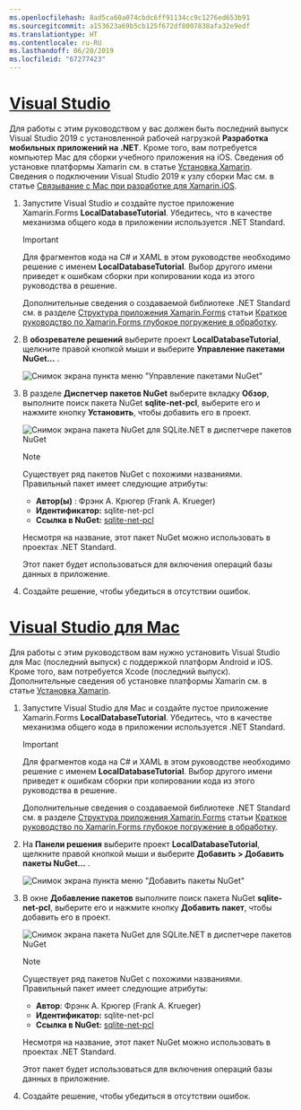 ```yaml
---
ms.openlocfilehash: 8ad5ca60a074cbdc6ff91134cc9c1276ed653b91
ms.sourcegitcommit: a153623a69b5cb125f672df8007838afa32e9edf
ms.translationtype: HT
ms.contentlocale: ru-RU
ms.lasthandoff: 06/20/2019
ms.locfileid: "67277423"
---
```

# <a name="visual-studiotabvswin"></a>[Visual Studio](#tab/vswin)

Для работы с этим руководством у вас должен быть последний выпуск Visual Studio 2019 с установленной рабочей нагрузкой **Разработка мобильных приложений на .NET**. Кроме того, вам потребуется компьютер Mac для сборки учебного приложения на iOS. Сведения об установке платформы Xamarin см. в статье [Установка Xamarin](~/get-started/installation/index.md). Сведения о подключении Visual Studio 2019 к узлу сборки Mac см. в статье [Связывание с Mac при разработке для Xamarin.iOS](~/ios/get-started/installation/windows/connecting-to-mac/index.md).

1. Запустите Visual Studio и создайте пустое приложение Xamarin.Forms **LocalDatabaseTutorial**. Убедитесь, что в качестве механизма общего кода в приложении используется .NET Standard.

    > [!IMPORTANT]
    > Для фрагментов кода на C# и XAML в этом руководстве необходимо решение с именем **LocalDatabaseTutorial**. Выбор другого имени приведет к ошибкам сборки при копировании кода из этого руководства в решение.

    Дополнительные сведения о создаваемой библиотеке .NET Standard см. в разделе [Структура приложения Xamarin.Forms](~/get-started/first-app/index.md) статьи [Краткое руководство по Xamarin.Forms глубокое погружение в обработку](~/get-started/first-app/index.md).

1. В **обозревателе решений** выберите проект **LocalDatabaseTutorial**, щелкните правой кнопкой мыши и выберите **Управление пакетами NuGet...** .

    ![Снимок экрана пункта меню "Управление пакетами NuGet"](../images/vs/add-nuget-packages.png "пункт меню \"Добавить пакеты NuGet\"")

1. В разделе **Диспетчер пакетов NuGet** выберите вкладку **Обзор**, выполните поиск пакета NuGet **sqlite-net-pcl**, выберите его и нажмите кнопку **Установить**, чтобы добавить его в проект.

    ![Снимок экрана пакета NuGet для SQLite.NET в диспетчере пакетов NuGet](../images/vs/add-package.png "пакет NuGet для SQLite.NET")

    > [!NOTE]
    > Существует ряд пакетов NuGet с похожими названиями. Правильный пакет имеет следующие атрибуты:
    > - **Автор(ы)** : Фрэнк А. Крюгер (Frank A. Krueger)
    > - **Идентификатор:** sqlite-net-pcl
    > - **Ссылка в NuGet:** [sqlite-net-pcl](https://www.nuget.org/packages/sqlite-net-pcl/)  
    >
    > Несмотря на название, этот пакет NuGet можно использовать в проектах .NET Standard.

    Этот пакет будет использоваться для включения операций базы данных в приложение.

1. Создайте решение, чтобы убедиться в отсутствии ошибок.

# <a name="visual-studio-for-mactabvsmac"></a>[Visual Studio для Mac](#tab/vsmac)

Для работы с этим руководством вам нужно установить Visual Studio для Mac (последний выпуск) с поддержкой платформ Android и iOS. Кроме того, вам потребуется Xcode (последний выпуск). Дополнительные сведения об установке платформы Xamarin см. в статье [Установка Xamarin](~/get-started/installation/index.md).

1. Запустите Visual Studio для Mac и создайте пустое приложение Xamarin.Forms **LocalDatabaseTutorial**. Убедитесь, что в качестве механизма общего кода в приложении используется .NET Standard.

    > [!IMPORTANT]
    > Для фрагментов кода на C# и XAML в этом руководстве необходимо решение с именем **LocalDatabaseTutorial**. Выбор другого имени приведет к ошибкам сборки при копировании кода из этого руководства в решение.

    Дополнительные сведения о создаваемой библиотеке .NET Standard см. в разделе [Структура приложения Xamarin.Forms](~/get-started/first-app/index.md) статьи [Краткое руководство по Xamarin.Forms глубокое погружение в обработку](~/get-started/first-app/index.md).

1. На **Панели решения** выберите проект **LocalDatabaseTutorial**, щелкните правой кнопкой мыши и выберите **Добавить > Добавить пакеты NuGet...** .

    ![Снимок экрана пункта меню "Добавить пакеты NuGet"](../images/vsmac/add-nuget-packages.png "пункт меню \"Добавить пакеты NuGet\"")

1. В окне **Добавление пакетов** выполните поиск пакета NuGet **sqlite-net-pcl**, выберите его и нажмите кнопку **Добавить пакет**, чтобы добавить его в проект.

    ![Снимок экрана пакета NuGet для SQLite.NET в диспетчере пакетов NuGet](../images/vsmac/add-package.png "пакет NuGet для SQLite.NET")

    > [!NOTE]
    > Существует ряд пакетов NuGet с похожими названиями. Правильный пакет имеет следующие атрибуты:
    > - **Автор**: Фрэнк А. Крюгер (Frank A. Krueger)
    > - **Идентификатор:** sqlite-net-pcl
    > - **Ссылка в NuGet:** [sqlite-net-pcl](https://www.nuget.org/packages/sqlite-net-pcl/)  
    >
    > Несмотря на название, этот пакет NuGet можно использовать в проектах .NET Standard.

    Этот пакет будет использоваться для включения операций базы данных в приложение.

1. Создайте решение, чтобы убедиться в отсутствии ошибок.
